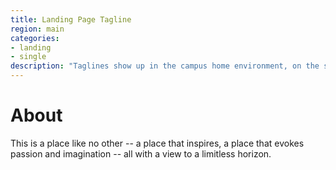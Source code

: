 ```yaml
---
title: Landing Page Tagline
region: main
categories:
- landing
- single
description: "Taglines show up in the campus home environment, on the second-level (landing) pages. They appear above the five-column content area."
---
```


<div class="row tagline" id="titles">
<div class="title-group"><h1>About</h1><p>This is a place like no other -- a place that inspires, a place that evokes passion and imagination -- all with a view to a limitless horizon.</p></div>
</div>